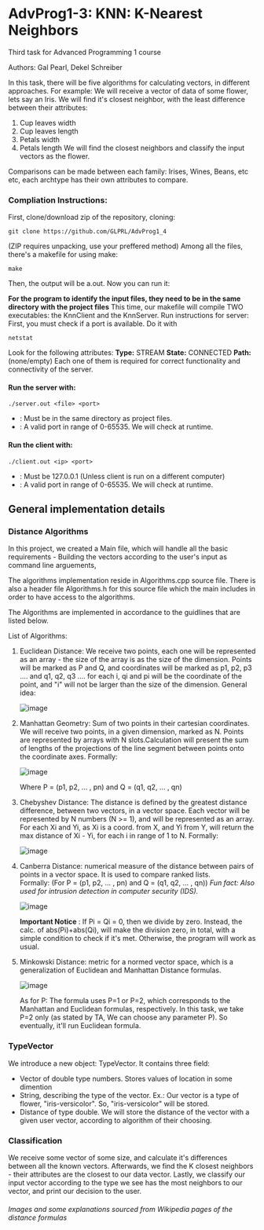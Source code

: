 # AdvProg1-3: KNN: K-Nearest Neighbors
Third task for Advanced Programming 1 course

Authors:
Gal Pearl,
Dekel Schreiber

In this task, there will be five algorithms for calculating vectors, in different approaches.
For example:
We will receive a vector of data of some flower, lets say an Iris. We will find it's closest neighbor, with the least difference between their
attributes:
1) Cup leaves width
2) Cup leaves length
3) Petals width
4) Petals length
We will find the closest neighbors and classify the input vectors as the flower.

Comparisons can be made between each family: Irises, Wines, Beans, etc etc, each archtype has their own attributes to compare.

### Compliation Instructions:
First, clone/download zip of the repository, 
cloning:
```
git clone https://github.com/GLPRL/AdvProg1_4
```
(ZIP requires unpacking, use your preffered method)
Among all the files, there's a makefile for using make:

```
make
```
Then, the output will be a.out. Now you can run it:

**For the program to identify the input files, they need to be in the same directory with the project files**
This time, our makefile will compile TWO executables: the KnnClient and the KnnServer.
Run instructions for server:
First, you must check if a port is available. Do it with 
```
netstat
```
Look for the following attributes:
**Type:** STREAM
**State:** CONNECTED
**Path:** (none/empty)
Each one of them is required for correct functionality and connectivity of the server.
#### Run the server with:
```
./server.out <file> <port>
```
- <file>: Must be in the same directory as project files.
- <port>: A valid port in range of 0-65535. We will check at runtime.

#### Run the client with:
```
./client.out <ip> <port>
```
- <ip>: Must be 127.0.0.1 (Unless client is run on a different computer)
- <port>: A valid port in range of 0-65535. We will check at runtime.
   

## General implementation details
### Distance Algorithms

In this project, we created a Main file, which will handle all the basic requirements -
Building the vectors according to the user's input as command line arguements, 

The algorithms implementation reside in Algorithms.cpp source file. There is also a header file Algorithms.h for this source file which the main includes in order to have access to the algorithms.

The Algorithms are implemented in accordance to the guidlines that are listed below.

List of Algorithms:

1) Euclidean Distance: We receive two points, each one will be represented as an array - the size of the array is as the size of the dimension.
   Points will be marked as P and Q, and coordinates will be marked as p1, p2, p3 .... and q1, q2, q3 .... for each i, qi and pi will be the coordinate of the
   point, and "i" will not be larger than the size of the dimension. General idea:
   
   ![image](https://user-images.githubusercontent.com/116657293/201177857-87b63e5f-3d96-40c0-8830-92bd56ce6340.png)
   
2) Manhattan Geometry: Sum of two points in their cartesian coordinates. We will receive two points, in a given dimension, marked as N.
   Points are represented by arrays with N slots.Calculation will present the sum of lengths of the projections of the line segment between points onto the coordinate      axes. Formally:
   
   ![image](https://user-images.githubusercontent.com/116657293/201179543-c6ef7476-f613-4903-acb6-cb0a0cbf0a75.png)
   
   Where P = (p1, p2, ... , pn) and Q = (q1, q2, ... , qn)
   
3) Chebyshev Distance: The distance is defined by the greatest distance difference, between two vectors, in a vector space.
   Each vector will be represented by N numbers (N >= 1), and will be represented as an array. For each Xi and Yi, as Xi is a coord. from X, and Yi from Y,
   will return the max distance of Xi - Yi, for each i in range of 1 to N. Formally:
   
   ![image](https://user-images.githubusercontent.com/116657293/201183032-e4f08c81-3ece-415a-b3d4-25ccf5729271.png)
   
4) Canberra Distance: numerical measure of the distance between pairs of points in a vector space. It is used to compare ranked lists.         
   Formally: (For P = (p1, p2, ... , pn) and Q = (q1, q2, ... , qn))
   *Fun fact: Also used for intrusion detection in computer security (IDS).*
   
   ![image](https://user-images.githubusercontent.com/116657293/201183812-5c097577-4977-4eff-a4cc-c545d3817105.png)

   **Important Notice** : If Pi = Qi = 0, then we divide by zero. Instead, the calc. of abs(Pi)+abs(Qi), will make the division
   zero, in total, with a simple condition to check if it's met. Otherwise, the program will work as usual.

5) Minkowski Distance: metric for a normed vector space, which is a generalization of Euclidean and Manhattan Distance formulas.

   ![image](https://user-images.githubusercontent.com/116657293/201184801-bcb3d888-f0a9-4b54-8b15-e9f8aa8c3509.png)

      As for P: The formula uses P=1 or P=2, which corresponds to the Manhattan and Euclidean formulas, respectively.
      In this task, we take P=2 only (as stated by TA, We can choose any parameter P). So eventually, it'll run Euclidean formula.
      
### TypeVector
We introduce a new object: TypeVector.
It contains three field:
   - Vector of double type numbers. Stores values of location in some dimention
   - String, describing the type of the vector. Ex.: Our vector is a type of flower, "iris-versicolor". So, "iris-versicolor" will be stored.
   - Distance of type double. We will store the distance of the vector with a given user vector, according to algorithm of their choosing.
### Classification
We receive some vector of some size, and calculate it's differences between all the known vectors.
Afterwards, we find the K closest neighbors - their attributes are the closest to our data vector.
Lastly, we classify our input vector according to the type we see has the most neighbors to our vector,
and print our decision to the user.

###### Images and some explanations sourced from Wikipedia pages of the distance formulas
